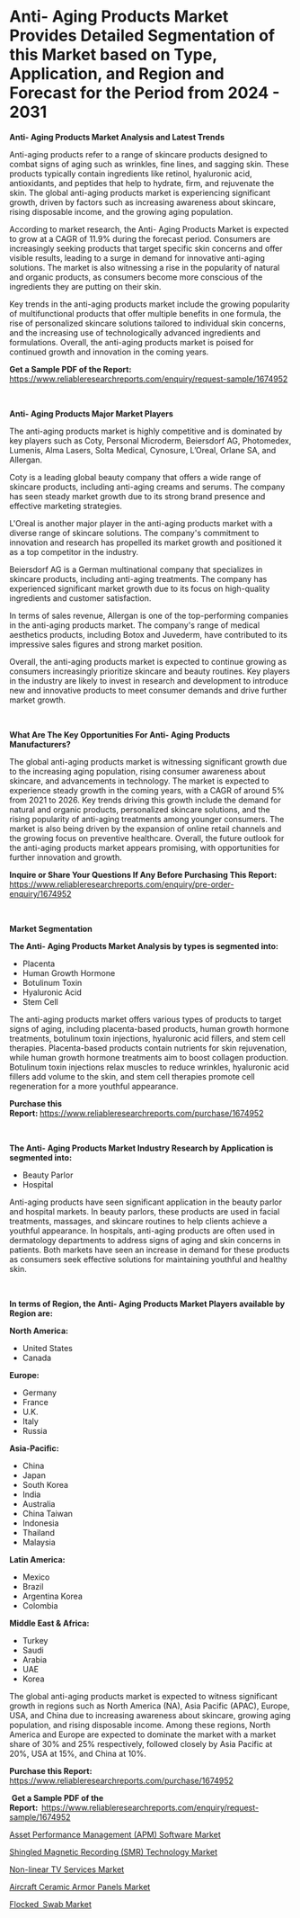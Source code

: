 <p><h1>Anti- Aging Products Market Provides Detailed Segmentation of this Market based on Type, Application, and Region and Forecast for the Period from 2024 - 2031</h1></p><p><strong>Anti- Aging Products Market Analysis and Latest Trends</strong></p>
<p><p>Anti-aging products refer to a range of skincare products designed to combat signs of aging such as wrinkles, fine lines, and sagging skin. These products typically contain ingredients like retinol, hyaluronic acid, antioxidants, and peptides that help to hydrate, firm, and rejuvenate the skin. The global anti-aging products market is experiencing significant growth, driven by factors such as increasing awareness about skincare, rising disposable income, and the growing aging population.</p><p>According to market research, the Anti- Aging Products Market is expected to grow at a CAGR of 11.9% during the forecast period. Consumers are increasingly seeking products that target specific skin concerns and offer visible results, leading to a surge in demand for innovative anti-aging solutions. The market is also witnessing a rise in the popularity of natural and organic products, as consumers become more conscious of the ingredients they are putting on their skin.</p><p>Key trends in the anti-aging products market include the growing popularity of multifunctional products that offer multiple benefits in one formula, the rise of personalized skincare solutions tailored to individual skin concerns, and the increasing use of technologically advanced ingredients and formulations. Overall, the anti-aging products market is poised for continued growth and innovation in the coming years.</p></p>
<p><strong>Get a Sample PDF of the Report:&nbsp;</strong> <a href="https://www.reliableresearchreports.com/enquiry/request-sample/1674952">https://www.reliableresearchreports.com/enquiry/request-sample/1674952</a></p>
<p>&nbsp;</p>
<p><strong>Anti- Aging Products Major Market Players</strong></p>
<p><p>The anti-aging products market is highly competitive and is dominated by key players such as Coty, Personal Microderm, Beiersdorf AG, Photomedex, Lumenis, Alma Lasers, Solta Medical, Cynosure, L’Oreal, Orlane SA, and Allergan.</p><p>Coty is a leading global beauty company that offers a wide range of skincare products, including anti-aging creams and serums. The company has seen steady market growth due to its strong brand presence and effective marketing strategies.</p><p>L'Oreal is another major player in the anti-aging products market with a diverse range of skincare solutions. The company's commitment to innovation and research has propelled its market growth and positioned it as a top competitor in the industry.</p><p>Beiersdorf AG is a German multinational company that specializes in skincare products, including anti-aging treatments. The company has experienced significant market growth due to its focus on high-quality ingredients and customer satisfaction.</p><p>In terms of sales revenue, Allergan is one of the top-performing companies in the anti-aging products market. The company's range of medical aesthetics products, including Botox and Juvederm, have contributed to its impressive sales figures and strong market position.</p><p>Overall, the anti-aging products market is expected to continue growing as consumers increasingly prioritize skincare and beauty routines. Key players in the industry are likely to invest in research and development to introduce new and innovative products to meet consumer demands and drive further market growth.</p></p>
<p>&nbsp;</p>
<p><strong>What Are The Key Opportunities For Anti- Aging Products Manufacturers?</strong></p>
<p><p>The global anti-aging products market is witnessing significant growth due to the increasing aging population, rising consumer awareness about skincare, and advancements in technology. The market is expected to experience steady growth in the coming years, with a CAGR of around 5% from 2021 to 2026. Key trends driving this growth include the demand for natural and organic products, personalized skincare solutions, and the rising popularity of anti-aging treatments among younger consumers. The market is also being driven by the expansion of online retail channels and the growing focus on preventive healthcare. Overall, the future outlook for the anti-aging products market appears promising, with opportunities for further innovation and growth.</p></p>
<p><strong>Inquire or Share Your Questions If Any Before Purchasing This Report:</strong> <a href="https://www.reliableresearchreports.com/enquiry/pre-order-enquiry/1674952">https://www.reliableresearchreports.com/enquiry/pre-order-enquiry/1674952</a></p>
<p>&nbsp;</p>
<p><strong>Market Segmentation</strong></p>
<p><strong>The Anti- Aging Products Market Analysis by types is segmented into:</strong></p>
<p><ul><li>Placenta</li><li>Human Growth Hormone</li><li>Botulinum Toxin</li><li>Hyaluronic Acid</li><li>Stem Cell</li></ul></p>
<p><p>The anti-aging products market offers various types of products to target signs of aging, including placenta-based products, human growth hormone treatments, botulinum toxin injections, hyaluronic acid fillers, and stem cell therapies. Placenta-based products contain nutrients for skin rejuvenation, while human growth hormone treatments aim to boost collagen production. Botulinum toxin injections relax muscles to reduce wrinkles, hyaluronic acid fillers add volume to the skin, and stem cell therapies promote cell regeneration for a more youthful appearance.</p></p>
<p><strong>Purchase this Report:&nbsp;</strong><a href="https://www.reliableresearchreports.com/purchase/1674952">https://www.reliableresearchreports.com/purchase/1674952</a></p>
<p>&nbsp;</p>
<p><strong>The Anti- Aging Products Market Industry Research by Application is segmented into:</strong></p>
<p><ul><li>Beauty Parlor</li><li>Hospital</li></ul></p>
<p><p>Anti-aging products have seen significant application in the beauty parlor and hospital markets. In beauty parlors, these products are used in facial treatments, massages, and skincare routines to help clients achieve a youthful appearance. In hospitals, anti-aging products are often used in dermatology departments to address signs of aging and skin concerns in patients. Both markets have seen an increase in demand for these products as consumers seek effective solutions for maintaining youthful and healthy skin.</p></p>
<p>&nbsp;</p>
<p><strong>In terms of Region, the Anti- Aging Products Market Players available by Region are:</strong></p>
<p>
    <p> <strong> North America: </strong>
        <ul>
            <li>United States</li>
            <li>Canada</li>
        </ul>
        </p> 
    <p> <strong> Europe: </strong>
        <ul>
            <li>Germany</li>
            <li>France</li>
            <li>U.K.</li>
            <li>Italy</li>
            <li>Russia</li>
        </ul>
        </p> 
    <p> <strong> Asia-Pacific: </strong>
        <ul>
            <li>China</li>
            <li>Japan</li>
            <li>South Korea</li>
            <li>India</li>
            <li>Australia</li>
            <li>China Taiwan</li>
            <li>Indonesia</li>
            <li>Thailand</li>
            <li>Malaysia</li>
        </ul>
        </p> 
    <p> <strong> Latin America: </strong>
        <ul>
            <li>Mexico</li>
            <li>Brazil</li>
            <li>Argentina Korea</li>
            <li>Colombia</li>
        </ul>
        </p> 
    <p> <strong> Middle East & Africa: </strong>
        <ul>
            <li>Turkey</li>
            <li>Saudi</li>
            <li>Arabia</li>
            <li>UAE</li>
            <li>Korea</li>
        </ul>
    </p>
    </p>
<p><p>The global anti-aging products market is expected to witness significant growth in regions such as North America (NA), Asia Pacific (APAC), Europe, USA, and China due to increasing awareness about skincare, growing aging population, and rising disposable income. Among these regions, North America and Europe are expected to dominate the market with a market share of 30% and 25% respectively, followed closely by Asia Pacific at 20%, USA at 15%, and China at 10%.</p></p>
<p><strong>Purchase this Report: </strong><a href="https://www.reliableresearchreports.com/purchase/1674952">https://www.reliableresearchreports.com/purchase/1674952</a></p>
<p>&nbsp;<strong>Get a Sample PDF of the Report:&nbsp;&nbsp;</strong><a href="https://www.reliableresearchreports.com/enquiry/request-sample/1674952">https://www.reliableresearchreports.com/enquiry/request-sample/1674952</a></p>
<p><strong></strong></p>
<p><p><a href="https://medium.com/@avacampbell767/asset-performance-management-apm-software-nbsp-market-focuses-on-market-share-size-and-projected-b02cd05bed2f">Asset Performance Management (APM) Software Market</a></p><p><a href="https://medium.com/@akshatreportprime/shingled-magnetic-recording-smr-technology-market-insight-market-trends-growth-forecasted-from-3494211dc40b">Shingled Magnetic Recording (SMR) Technology Market</a></p><p><a href="https://medium.com/@akshatreportprime/non-linear-tv-services-market-analysis-its-cagr-market-segmentation-and-global-industry-overview-487dbb6179ec">Non-linear TV Services Market</a></p><p><a href="https://github.com/RickHolmes3/Market-Research-Report-List-3/blob/main/aircraft-ceramic-armor-panels-market.md">Aircraft Ceramic Armor Panels Market</a></p><p><a href="https://github.com/Krish2023na/Market-Research-Report-List-3/blob/main/flocked-swab-market.md">Flocked Swab Market</a></p></p>